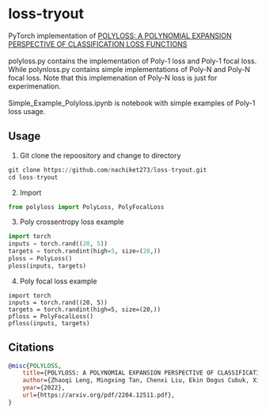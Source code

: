 # loss-tryout
PyTorch implementation of <a href=https://arxiv.org/pdf/2204.12511.pdf>POLYLOSS: A POLYNOMIAL EXPANSION PERSPECTIVE OF CLASSIFICATION LOSS FUNCTIONS</a>
<br>
<br>
polyloss.py contains the implementation of Poly-1 loss and Poly-1 focal loss. <br>
While polynloss.py contains simple implementations of Poly-N and Poly-N focal loss. Note that this implemenation of Poly-N loss is just for experimenation. <br>
<br>
Simple_Example_Polyloss.ipynb is notebook with simple examples of Poly-1 loss usage.

## Usage

1) Git clone the repoository and change to directory
```Python
git clone https://github.com/nachiket273/loss-tryout.git
cd loss-tryout
```

2) Import
```Python
from polyloss import PolyLoss, PolyFocalLoss
```

3) Poly crossentropy loss example
```Python
import torch
inputs = torch.rand((20, 5))
targets = torch.randint(high=5, size=(20,))
ploss = PolyLoss()
ploss(inputs, targets)
```

4) Poly focal loss example
```
import torch
inputs = torch.rand((20, 5))
targets = torch.randint(high=5, size=(20,))
pfloss = PolyFocalLoss()
pfloss(inputs, targets)
```

## Citations

```bibtex
@misc{POLYLOSS,
    title={POLYLOSS: A POLYNOMIAL EXPANSION PERSPECTIVE OF CLASSIFICATION LOSS FUNCTIONS},
    author={Zhaoqi Leng, Mingxing Tan, Chenxi Liu, Ekin Dogus Cubuk, Xiaojie Shi, Shuyang Cheng, Dragomir Anguelov},
    year={2022},
    url={https://arxiv.org/pdf/2204.12511.pdf},
}
```
